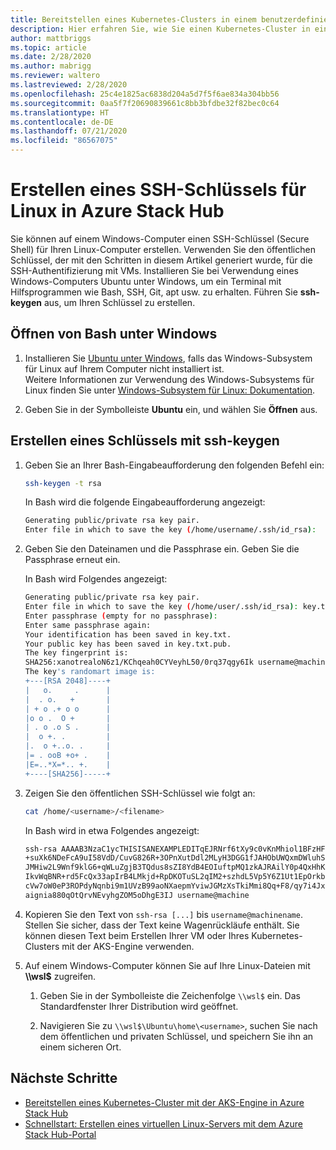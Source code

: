 ```yaml
---
title: Bereitstellen eines Kubernetes-Clusters in einem benutzerdefinierten virtuellen Netzwerk in Azure Stack Hub
description: Hier erfahren Sie, wie Sie einen Kubernetes-Cluster in einem benutzerdefinierten virtuellen Netzwerk in Azure Stack Hub bereitstellen.
author: mattbriggs
ms.topic: article
ms.date: 2/28/2020
ms.author: mabrigg
ms.reviewer: waltero
ms.lastreviewed: 2/28/2020
ms.openlocfilehash: 25c4e1825ac6838d204a5d7f5f6ae834a304bb56
ms.sourcegitcommit: 0aa5f7f20690839661c8bb3bfdbe32f82bec0c64
ms.translationtype: HT
ms.contentlocale: de-DE
ms.lasthandoff: 07/21/2020
ms.locfileid: "86567075"
---
```

# <a name="create-an-ssh-key-for-linux-on-azure-stack-hub"></a>Erstellen eines SSH-Schlüssels für Linux in Azure Stack Hub

Sie können auf einem Windows-Computer einen SSH-Schlüssel (Secure Shell) für Ihren Linux-Computer erstellen. Verwenden Sie den öffentlichen Schlüssel, der mit den Schritten in diesem Artikel generiert wurde, für die SSH-Authentifizierung mit VMs. Installieren Sie bei Verwendung eines Windows-Computers Ubuntu unter Windows, um ein Terminal mit Hilfsprogrammen wie Bash, SSH, Git, apt usw. zu erhalten. Führen Sie **ssh-keygen** aus, um Ihren Schlüssel zu erstellen.

## <a name="open-bash-on-windows"></a>Öffnen von Bash unter Windows

1. Installieren Sie [Ubuntu unter Windows](https://www.microsoft.com/en-us/p/ubuntu/9nblggh4msv6?activetab=pivot:overviewtab), falls das Windows-Subsystem für Linux auf Ihrem Computer nicht installiert ist.  
    Weitere Informationen zur Verwendung des Windows-Subsystems für Linux finden Sie unter [Windows-Subsystem für Linux: Dokumentation](/windows/wsl/about).

2. Geben Sie in der Symbolleiste **Ubuntu** ein, und wählen Sie **Öffnen** aus.

## <a name="create-a-key-with-ssh-keygen"></a>Erstellen eines Schlüssels mit ssh-keygen

1. Geben Sie an Ihrer Bash-Eingabeaufforderung den folgenden Befehl ein:

    ```bash  
    ssh-keygen -t rsa
    ```

    In Bash wird die folgende Eingabeaufforderung angezeigt:

    ```bash
    Generating public/private rsa key pair.
    Enter file in which to save the key (/home/username/.ssh/id_rsa):
    ```

2. Geben Sie den Dateinamen und die Passphrase ein. Geben Sie die Passphrase erneut ein.

    In Bash wird Folgendes angezeigt:

    ```bash
    Generating public/private rsa key pair.
    Enter file in which to save the key (/home/user/.ssh/id_rsa): key.txt
    Enter passphrase (empty for no passphrase):
    Enter same passphrase again:
    Your identification has been saved in key.txt.
    Your public key has been saved in key.txt.pub.
    The key fingerprint is:
    SHA256:xanotrealoN6z1/KChqeah0CYVeyhL50/0rq37qgy6Ik username@machine
    The key's randomart image is:
    +---[RSA 2048]----+
    |   o.     .      |
    |  . o.   +       |
    | + o .+ o o      |
    |o o .  O +       |
    | . o .o S .      |
    |  o +. .         |
    |.  o +..o. .     |
    |= . ooB +o+ .    |
    |E=..*X=*.. +.    |
    +----[SHA256]-----+
    ```

3. Zeigen Sie den öffentlichen SSH-Schlüssel wie folgt an:

    ```bash
    cat /home/<username>/<filename>
    ```

    In Bash wird in etwa Folgendes angezeigt:

    ```bash
    ssh-rsa AAAAB3NzaC1ycTHISISANEXAMPLEDITqEJRNrf6tXy9c0vKnMhiol1BFzHFV3
    +suXk6NDeFcA9uI58VdD/CuvG826R+3OPnXutDdl2MLyH3DGG1fJAHObUWQxmDWluhSGb
    JMHiw2L9Wnf9klG6+qWLuZgjB3TQdus8sZI8YdB4EOIuftpMQ1zkAJRAilY0p4QxHhKbU
    IkvWqBNR+rd5FcQx33apIrB4LMkjd+RpDKOTuSL2qIM2+szhdL5Vp5Y6Z1Ut1EpOrkbg1
    cVw7oW0eP3ROPdyNqnbi9m1UVzB99aoNXaepmYviwJGMzXsTkiMmi8Qq+F8/qy7i4Jxl0
    aignia880qOtQrvNEvyhgZOM5oDhgE3IJ username@machine
    ```

4. Kopieren Sie den Text von `ssh-rsa [...]` bis `username@machinename`. Stellen Sie sicher, dass der Text keine Wagenrückläufe enthält. Sie können diesen Text beim Erstellen Ihrer VM oder Ihres Kubernetes-Clusters mit der AKS-Engine verwenden.

5. Auf einem Windows-Computer können Sie auf Ihre Linux-Dateien mit **\\\\wsl$** zugreifen.

    1. Geben Sie in der Symbolleiste die Zeichenfolge `\\wsl$` ein. Das Standardfenster Ihrer Distribution wird geöffnet.

    2. Navigieren Sie zu `\\wsl$\Ubuntu\home\<username>`, suchen Sie nach dem öffentlichen und privaten Schlüssel, und speichern Sie ihn an einem sicheren Ort.

## <a name="next-steps"></a>Nächste Schritte

- [Bereitstellen eines Kubernetes-Cluster mit der AKS-Engine in Azure Stack Hub](azure-stack-kubernetes-aks-engine-deploy-cluster.md)
- [Schnellstart: Erstellen eines virtuellen Linux-Servers mit dem Azure Stack Hub-Portal](azure-stack-quick-linux-portal.md)
